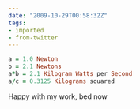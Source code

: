 ```yaml
---
date: "2009-10-29T00:58:32Z"
tags:
- imported
- from-twitter
---
```


```ruby
a = 1.0 Newton
b = 2.1 Newtons
a*b = 2.1 Kilogram Watts per Second
a/c = 0.3125 Kilograms squared
```

Happy with my work, bed now
